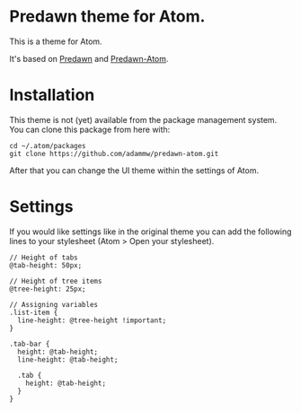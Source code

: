 # Predawn theme for Atom.
This is a theme for Atom.

It's based on [Predawn](https://github.com/jamiewilson/predawn) and [Predawn-Atom](https://github.com/johman10/predawn-atom).

# Installation
This theme is not (yet) available from the package management system.
You can clone this package from here with:

    cd ~/.atom/packages
    git clone https://github.com/adammw/predawn-atom.git

After that you can change the UI theme within the settings of Atom.

# Settings
If you would like settings like in the original theme you can add the following lines to your stylesheet (Atom > Open your stylesheet).

    // Height of tabs
    @tab-height: 50px;

    // Height of tree items
    @tree-height: 25px;

    // Assigning variables
    .list-item {
      line-height: @tree-height !important;
    }

    .tab-bar {
      height: @tab-height;
      line-height: @tab-height;

      .tab {
        height: @tab-height;
      }
    }
